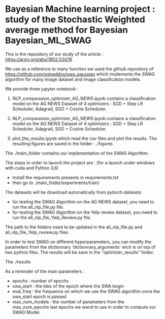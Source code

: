 # Bayesian Machine learning project : study of the Stochastic Weighted average method for Bayesian Bayesian_ML_SWAG

This is the repository of our study of the article : https://arxiv.org/abs/1902.02476

We use as a reference to many function we used the github repository of https://github.com/wjmaddox/swa_gaussian which implements the SWAG algorithm for many image dataset and image classification models.

We provide three jupyter notebook :

1.   NLP_comparasion_optimizer_AG_NEWS.ipynb contains a classification model on the AG NEWS Dataset of 4 optimizers : SGD + Step LR Scheduler, Adagrad, SGD + Cosine Scheduler.

2.   NLP_comparasion_optimizer_AG_NEWS.ipynb contains a classification model on the AG NEWS Dataset of 4 optimizers : SGD + Step LR Scheduler, Adagrad, SGD + Cosine Scheduler.

3.   plot_the_results.ipynb which read the csv files and plot the results. The resulting figures are saved in the folder : ./figures

The ./main_folder contains our implementation of the SWAG Algorithm.

The steps in order to launch the project are :
(for a launch under windows with cuda and Python 3.6)
 - Install the requirements presents in requirements.txt
 - then go to ./main_folder/experiments/train/ 
 
The datasets will be download automatically from pytorch.datasets

 - for testing the SWAG Algorithm on the AG NEWS dataset, you need to run the all_nlp_file.py file.
 - for testing the SWAG Algorithm on the Yelp review dataset, you need to run the all_nlp_file_Yelp_Review.py file.
 
The path to the folders need to be updated in the all_nlp_file.py and all_nlp_file_Yelp_review.py files.

In order to test SWAG on different hyperparameters, you can modify the parameters from the dictionnary 'dictionnary_arguments' wich is on top of two python files. 
The results will be save in the "optimizer_results" folder.

The ./results 

As a reminder of the main parameters : 
  - epochs : number of epochs
  - swa_start : the idex of the epoch where the SWA begin
  - eval_freq : the frequence on which we use the SWAG algorithm once the swa_start epoch is passed
  - max_num_models : the number of parameters from the max_num_epochs last epochs we wand to use in order to compute our SWAG Model.
 
